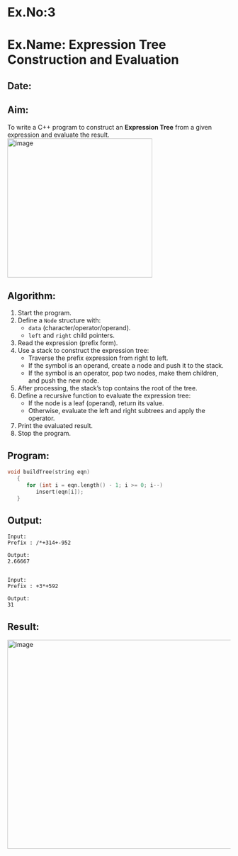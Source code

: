# Ex.No:3  
# Ex.Name: Expression Tree Construction and Evaluation  

## Date:  

## Aim:  
To write a C++ program to construct an **Expression Tree** from a given expression and evaluate the result.  
<img width="327" height="314" alt="image" src="https://github.com/user-attachments/assets/70ce7be8-080e-425b-b196-448e2bb0dfb7" />

## Algorithm:  
1. Start the program.  
2. Define a `Node` structure with:  
   - `data` (character/operator/operand).  
   - `left` and `right` child pointers.  
3. Read the expression (prefix form).  
4. Use a stack to construct the expression tree:  
   - Traverse the prefix expression from right to left.  
   - If the symbol is an operand, create a node and push it to the stack.  
   - If the symbol is an operator, pop two nodes, make them children, and push the new node.  
5. After processing, the stack’s top contains the root of the tree.  
6. Define a recursive function to evaluate the expression tree:  
   - If the node is a leaf (operand), return its value.  
   - Otherwise, evaluate the left and right subtrees and apply the operator.  
7. Print the evaluated result.  
8. Stop the program.  

## Program:
```cpp
void buildTree(string eqn)
   {
      for (int i = eqn.length() - 1; i >= 0; i--)
         insert(eqn[i]);
   }
```

## Output:
```
Input:
Prefix : /*+314+-952

Output:
2.66667


Input:
Prefix : +3*+592

Output:
31
```

## Result:
<img width="866" height="472" alt="image" src="https://github.com/user-attachments/assets/13b2dc24-aa91-4dc7-81ba-c431edaba645" />
